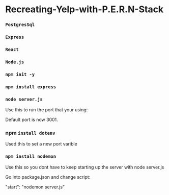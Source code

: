 # Recreating-Yelp-with-P.E.R.N-Stack

### `PostgresSql`

### `Express`

### `React`

### `Node.js`

### `npm init -y`

### `npm install express`

### `node server.js` 

Use this to run the port that your using:

Default port is now 3001. 

### npm `install dotenv`

Used this to set a new port varible 

### `npm install nodemon`

Use this so you dont have to keep starting up the server
with node server.js


Go into package.json and change script:

"start": "nodemon server.js"
